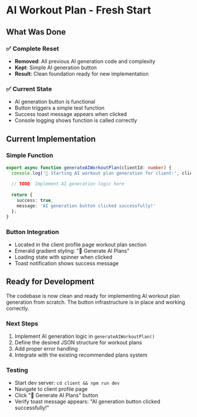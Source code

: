 # AI Workout Plan - Fresh Start

## What Was Done

### ✅ Complete Reset
- **Removed**: All previous AI generation code and complexity
- **Kept**: Simple AI generation button
- **Result**: Clean foundation ready for new implementation

### ✅ Current State
- AI generation button is functional
- Button triggers a simple test function
- Success toast message appears when clicked
- Console logging shows function is called correctly

## Current Implementation

### Simple Function
```typescript
export async function generateAIWorkoutPlan(clientId: number) {
  console.log('🤖 Starting AI workout plan generation for client:', clientId);
  
  // TODO: Implement AI generation logic here
  
  return {
    success: true,
    message: 'AI generation button clicked successfully!'
  };
}
```

### Button Integration
- Located in the client profile page workout plan section
- Emerald gradient styling: "🤖 Generate AI Plans"
- Loading state with spinner when clicked
- Toast notification shows success message

## Ready for Development

The codebase is now clean and ready for implementing AI workout plan generation from scratch. The button infrastructure is in place and working correctly.

### Next Steps
1. Implement AI generation logic in `generateAIWorkoutPlan()`
2. Define the desired JSON structure for workout plans
3. Add proper error handling
4. Integrate with the existing recommended plans system

### Testing
- Start dev server: `cd client && npm run dev`
- Navigate to client profile page
- Click "🤖 Generate AI Plans" button
- Verify toast message appears: "AI generation button clicked successfully!" 